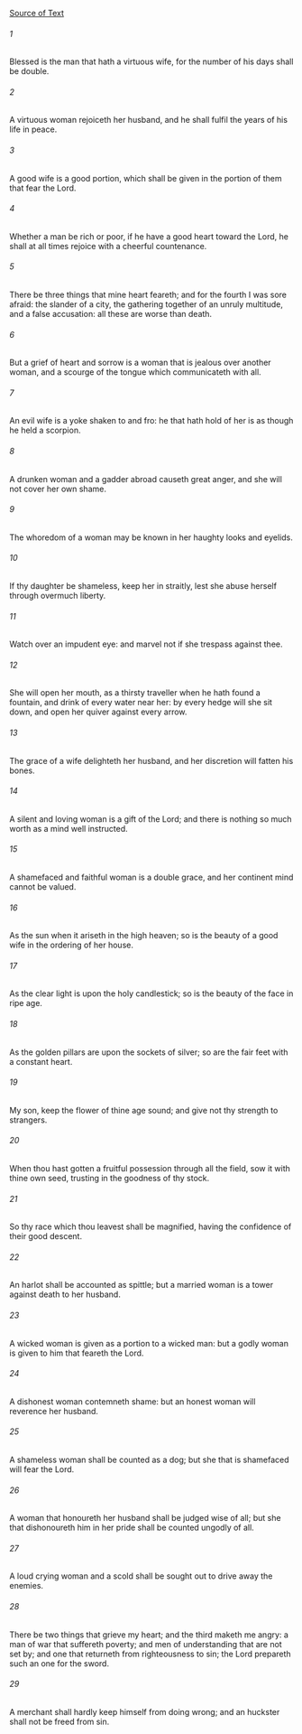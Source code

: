 [Source of Text](https://github.com/scrollmapper/bible_databases_deuterocanonical)

###### 1
Blessed is the man that hath a virtuous wife, for the number of his days shall be double.

###### 2
A virtuous woman rejoiceth her husband, and he shall fulfil the years of his life in peace.

###### 3
A good wife is a good portion, which shall be given in the portion of them that fear the Lord.

###### 4
Whether a man be rich or poor, if he have a good heart toward the Lord, he shall at all times rejoice with a cheerful countenance.

###### 5
There be three things that mine heart feareth; and for the fourth I was sore afraid: the slander of a city, the gathering together of an unruly multitude, and a false accusation: all these are worse than death.

###### 6
But a grief of heart and sorrow is a woman that is jealous over another woman, and a scourge of the tongue which communicateth with all.

###### 7
An evil wife is a yoke shaken to and fro: he that hath hold of her is as though he held a scorpion.

###### 8
A drunken woman and a gadder abroad causeth great anger, and she will not cover her own shame.

###### 9
The whoredom of a woman may be known in her haughty looks and eyelids.

###### 10
If thy daughter be shameless, keep her in straitly, lest she abuse herself through overmuch liberty.

###### 11
Watch over an impudent eye: and marvel not if she trespass against thee.

###### 12
She will open her mouth, as a thirsty traveller when he hath found a fountain, and drink of every water near her: by every hedge will she sit down, and open her quiver against every arrow.

###### 13
The grace of a wife delighteth her husband, and her discretion will fatten his bones.

###### 14
A silent and loving woman is a gift of the Lord; and there is nothing so much worth as a mind well instructed.

###### 15
A shamefaced and faithful woman is a double grace, and her continent mind cannot be valued.

###### 16
As the sun when it ariseth in the high heaven; so is the beauty of a good wife in the ordering of her house.

###### 17
As the clear light is upon the holy candlestick; so is the beauty of the face in ripe age.

###### 18
As the golden pillars are upon the sockets of silver; so are the fair feet with a constant heart.

###### 19
My son, keep the flower of thine age sound; and give not thy strength to strangers.

###### 20
When thou hast gotten a fruitful possession through all the field, sow it with thine own seed, trusting in the goodness of thy stock.

###### 21
So thy race which thou leavest shall be magnified, having the confidence of their good descent.

###### 22
An harlot shall be accounted as spittle; but a married woman is a tower against death to her husband.

###### 23
A wicked woman is given as a portion to a wicked man: but a godly woman is given to him that feareth the Lord.

###### 24
A dishonest woman contemneth shame: but an honest woman will reverence her husband.

###### 25
A shameless woman shall be counted as a dog; but she that is shamefaced will fear the Lord.

###### 26
A woman that honoureth her husband shall be judged wise of all; but she that dishonoureth him in her pride shall be counted ungodly of all.

###### 27
A loud crying woman and a scold shall be sought out to drive away the enemies.

###### 28
There be two things that grieve my heart; and the third maketh me angry: a man of war that suffereth poverty; and men of understanding that are not set by; and one that returneth from righteousness to sin; the Lord prepareth such an one for the sword.

###### 29
A merchant shall hardly keep himself from doing wrong; and an huckster shall not be freed from sin.